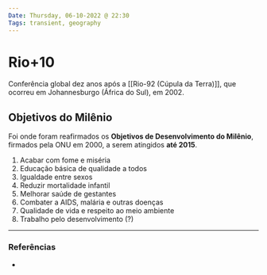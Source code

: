 ```yaml
---
Date: Thursday, 06-10-2022 @ 22:30
Tags: transient, geography
---
```

# Rio+10
Conferência global dez anos após a [[Rio-92 (Cúpula da Terra)]], que ocorreu em Johannesburgo (África do Sul), em 2002.

## Objetivos do Milênio
Foi onde foram reafirmados os **Objetivos de Desenvolvimento do Milênio**, firmados pela ONU em 2000, a serem atingidos **até 2015**.
1. Acabar com fome e miséria
2. Educação básica de qualidade a todos
3. Igualdade entre sexos
4. Reduzir mortalidade infantil
5. Melhorar saúde de gestantes
6. Combater a AIDS, malária e outras doenças
7.  Qualidade de vida e respeito ao meio ambiente
8. Trabalho pelo desenvolvimento (?)


---
### Referências
- 